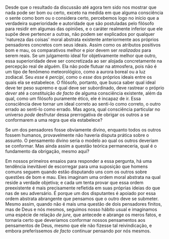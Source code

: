 Desde que o resultado da discussão até agora tem sido nos mostrar que nada pode ser bom ou certo, exceto na medida em que alguma consciência o sente como bom ou o considera certo, percebemos logo no início que a verdadeira superioridade e autoridade que são postuladas pelo filósofo para residir em algumas das opiniões, e o caráter realmente inferior que ele supõe deve pertencer a outras, não podem ser explicados por qualquer 'natureza das coisas' moral abstrata existente anteriormente aos próprios pensadores concretos com seus ideais. Assim como os atributos positivos bom e mau, os comparativos melhor e pior devem ser _realizados_ para serem reais. Se um julgamento ideal for objetivamente melhor que outro, essa superioridade deve ser concretizada ao ser alojada concretamente na percepção real de alguém. Ela não pode flutuar na atmosfera, pois não é um tipo de fenômeno meteorológico, como a aurora boreal ou a luz zodiacal. Seu _esse_ é _percipi_, como o _esse_ dos próprios ideais entre os quais ela se estabelece. O filósofo, portanto, que busca saber qual ideal deve ter peso supremo e qual deve ser subordinado, deve rastrear o próprio _dever_ até a constituição _de facto_ de alguma consciência existente, além da qual, como um filósofo puramente ético, ele é incapaz de ir. Essa consciência deve tornar um ideal correto ao senti-lo como correto, o outro errado ao senti-lo como errado. Mas agora, qual consciência particular no universo _pode_ desfrutar dessa prerrogativa de obrigar os outros a se conformarem a uma regra que ela estabelece?

Se um dos pensadores fosse obviamente divino, enquanto todos os outros fossem humanos, provavelmente não haveria disputa prática sobre o assunto. O pensamento divino seria o modelo ao qual os outros deveriam se conformar. Mas ainda assim a questão teórica permaneceria, qual é o fundamento da obrigação, mesmo aqui?

Em nossos primeiros ensaios para responder a essa pergunta, há uma tendência inevitável de escorregar para uma suposição que homens comuns seguem quando estão disputando uns com os outros sobre questões de bom e mau. Eles imaginam uma ordem moral abstrata na qual reside a verdade objetiva; e cada um tenta provar que essa ordem preexistente é mais precisamente refletida em suas próprias ideias do que nas de seu adversário. É porque um dos disputantes é apoiado por essa ordem abstrata abrangente que pensamos que o outro deve se submeter. Mesmo assim, quando não é mais uma questão de dois pensadores finitos, mas de Deus e nós mesmos, seguimos nosso hábito usual e imaginamos uma espécie de relação _de jure_, que antecede e abrange os meros fatos, e tornaria certo que deveríamos conformar nossos pensamentos aos pensamentos de Deus, mesmo que ele não fizesse tal reivindicação, e embora preferíssemos _de facto_ continuar pensando por nós mesmos.